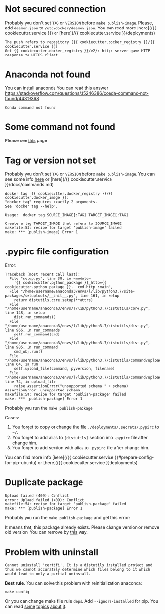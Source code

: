 # Not secured connection

Probably you don't set `TAG` or `VERSION` before `make publish-image`. Please, add `daemon.json` to `/etc/docker/daemon.json`. You can read more [here](/{{ cookiecutter.service }}) or [here](/{{ cookiecutter.service }}/deployments)

    The push refers to repository [{{ cookiecutter.docker_registry }}/{{ cookiecutter.service }}]
    Get {{ cookiecutter.docker_registry }}/v2/: http: server gave HTTP response to HTTPS client
    
 # Anaconda not found
 
You can [install](https://www.anaconda.com/products/individual) anaconda You can read this answer https://stackoverflow.com/questions/35246386/conda-command-not-found/44319368 

    Conda command not found
    
    
# Some command not found

Please see [this](https://github.com/U-Company/python-private-service-layout#usage) page
    
# Tag or version not set

Probably you don't set `TAG` or `VERSION` before `make publish-image`. You can see some info [here](https://github.com/U-Company/python-private-service-layout#usage) or [here](/{{ cookiecutter.service }}/docs/commands.md)

    docker tag  {{ cookiecutter.docker_registry }}/{{ cookiecutter.docker_image }}:
    "docker tag" requires exactly 2 arguments.
    See 'docker tag --help'.

    Usage:  docker tag SOURCE_IMAGE[:TAG] TARGET_IMAGE[:TAG]

    Create a tag TARGET_IMAGE that refers to SOURCE_IMAGE
    makefile:53: recipe for target 'publish-image' failed
    make: *** [publish-image] Error 1

# .pypirc file configuration

Error:

    Traceback (most recent call last):
      File "setup.py", line 38, in <module>
        '{{ cookiecutter.python_package }}_http={{ cookiecutter.python_package }}.__cmd.http_:main',
      File "/home/username/anaconda3/envs/l/lib/python3.7/site-packages/setuptools/__init__.py", line 161, in setup
        return distutils.core.setup(**attrs)
      File "/home/username/anaconda3/envs/l/lib/python3.7/distutils/core.py", line 148, in setup
        dist.run_commands()
      File "/home/username/anaconda3/envs/l/lib/python3.7/distutils/dist.py", line 966, in run_commands
        self.run_command(cmd)
      File "/home/username/anaconda3/envs/l/lib/python3.7/distutils/dist.py", line 985, in run_command
        cmd_obj.run()
      File "/home/username/anaconda3/envs/l/lib/python3.7/distutils/command/upload.py", line 64, in run
        self.upload_file(command, pyversion, filename)
      File "/home/username/anaconda3/envs/l/lib/python3.7/distutils/command/upload.py", line 74, in upload_file
        raise AssertionError("unsupported schema " + schema)
    AssertionError: unsupported schema 
    makefile:58: recipe for target 'publish-package' failed
    make: *** [publish-package] Error 1


Probably you run the `make publish-package`

Cases:

1. You forget to copy or change the file `./deployments/.secrets/.pypirc` to `~/`.
2. You forget to add alias to `[distutils]` section into `.pypirc` file after change him.
3. You forget to add section with alias to `.pypirc` file after change him.

You can find more info [here](/{{ cookiecutter.service }}#prepare-config-for-pip-ubuntu) or [here](/{{ cookiecutter.service }}deployments).
    
# Duplicate package

    Upload failed (409): Conflict
    error: Upload failed (409): Conflict
    makefile:58: recipe for target 'publish-package' failed
    make: *** [publish-package] Error 1
    
Probably you run the `make publish-package` and get this error:

It means that, this package already exists. Please change version or remove old version. You can remove by [this](https://github.com/U-Company/notes/tree/master/deployments#publish-image-into-docker-registry-for-local-development-and-testing) way.

# Problem with uninstall

    Cannot uninstall 'certifi'. It is a distutils installed project and thus we cannot accurately determine which files belong to it which would lead to only a partial uninstall.

**Best rule**. You can solve this problem with reinitialization anaconda:

    make config
    
Or you can change make file rule `deps`. Add `--ignore-installed` for pip. You can read [some](https://pip.pypa.io/en/stable/reference/pip_install/#cmdoption-i) [topics](https://stackoverflow.com/questions/51913361/difference-between-pip-install-options-ignore-installed-and-force-reinstall) [about](https://github.com/pypa/pip/issues/5247) [it](https://github.com/galaxyproject/galaxy/issues/7324).

